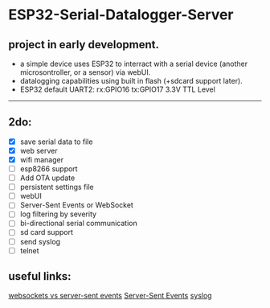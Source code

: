 # ESP32-Serial-Datalogger-Server
## project in early development. 
 - a simple device uses ESP32 to interract with a serial device (another microsontroller, or a sensor) via webUI.
 - datalogging capabilities using built in flash (+sdcard support later).
 - ESP32 default UART2:    rx:GPIO16   tx:GPIO17   3.3V TTL Level

---
## 2do:
- [x] save serial data to file
- [x] web server
- [x] wifi manager
- [ ] esp8266 support
- [ ] Add OTA update
- [ ] persistent settings file
- [ ] webUI
- [ ] Server-Sent Events or WebSocket
- [ ] log filtering by severity
- [ ] bi-directional serial communication
- [ ] sd card support
- [ ] send syslog
- [ ] telnet

## useful links:
[websockets vs server-sent events](https://stackoverflow.com/questions/5195452/websockets-vs-server-sent-events-eventsource)
[Server-Sent Events](https://github.com/me-no-dev/ESPAsyncWebServer#async-event-source-plugin)
[syslog](https://github.com/arcao/Syslog)